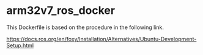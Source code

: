 # arm32v7_ros_docker

This Dockerfile is based on the procedure in the following link.

https://docs.ros.org/en/foxy/Installation/Alternatives/Ubuntu-Development-Setup.html
